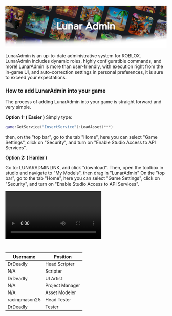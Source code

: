 ![Screenshot](https://raw.githubusercontent.com/InterstellarStudios/LunarAdmin/main/extra/images/LunarAdminFadeBack.png)

LunarAdmin is an up-to-date administrative system for ROBLOX. LunarAdmin includes dynamic roles, highly configuratible commands, and more! LunarAdmin is more than user-friendly, with execution right from the in-game UI, and auto-correction settings in personal preferences, it is sure to exceed your expectations.

### How to add LunarAdmin into your game
The process of adding LunarAdmin into your game is straight forward and very simple.

**Option 1: ( Easier )**
Simply type:
```lua
game:GetService("InsertService"):LoadAsset(***)
```
then, on the "top bar", go to the tab "Home", here you can select "Game Settings", click on "Security", and turn on "Enable Studio Access to API Services".

**Option 2: ( Harder )**

Go to: LUNARADMINLINK, and click "download". Then, open the toolbox in studio and navigate to "My Models", then drag in "LunarAdmin"
On the "top bar", go to the tab "Home", here you can select "Game Settings", click on "Security", and turn on "Enable Studio Access to API Services".

![Turning on API Services: Video](https://raw.githubusercontent.com/InterstellarStudios/LunarAdmin/main/extra/videos/VideoTutorial.mp4)

# 
| Username | Position |
| --- | --- |
| DrDeadIy | Head Scripter |
| N/A | Scripter |
| DrDeadIy | UI Artist |
| N/A | Project Manager |
| N/A | Asset Modeler |
| racingmason25 | Head Tester |
| DrDeadIy | Tester |
